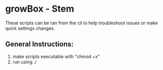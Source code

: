 # growBox - Stem
These scripts can be ran from the cli to help troubleshoot issues or make quick settings changes.

## General Instructions:
1. make scripts executable with "chmod +x" 
2. run using ./<script name>


## Options:
#### readgpio.gbstem.js: 
##### Reads Gpio pin's current state\n 
* --gpio - Please enter a valid 
* --gpio <GPIO.BMC> number 
* Example: ./readgpio.gbstem.js --gpio 5

#### relaycontrol.gbstem.js: 
##### Change Gpio pin's current state. Mainly for relays. 
* --gpio - Please enter a valid --gpio <GPIO.BMC> number 
* --task - Please enter a valid --task on|off 
* Example: ./readgpio.gbstem.js --gpio 5 --task on

#### sysstatmessages.gbstem.js: 
##### Write system status information to the main console window. /dev/tty1
